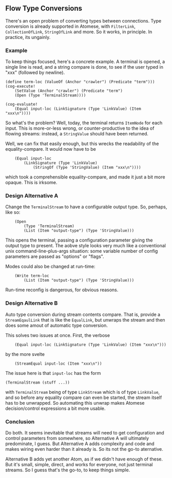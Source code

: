 Flow Type Conversions
---------------------
There's an open problem of converting types between connections.
Type conversion is already supported in Atomese, with `FilterLink`,
`CollectionOfLink`, `StringOfLink` and more. So it works, in principle.
In practice, its ungainly.

### Example
To keep things focused, here's a concrete example. A terminal is opened,
a single line is read, and a string compare is done, to see if the user
typed in "xxx" (followed by newline).
```
(define term-loc (ValueOf (Anchor "crawler") (Predicate "term")))
(cog-execute!
	(SetValue (Anchor "crawler") (Predicate "term")
	(Open (Type 'TerminalStream))))

(cog-evaluate!
	(Equal input-loc (LinkSignature (Type 'LinkValue) (Item "xxx\n"))))
```

So what's the problem? Well, today, the terminal returns `ItemNode`
for each input. This is more-or-less wrong, or counter-productive
to the idea of flowing streams: instead, a `StringValue` should have
been returned.

Well, we can fix that easily enough, but this wrecks the readability of
the equality-compare. It would now have to be
```
	(Equal input-loc
		(LinkSignature (Type 'LinkValue)
			(StringOf (Type 'StringValue) (Item "xxx\n"))))
```
which took a comprehensible equality-compare, and made it just a bit more
opaque. This is irksome.

### Design Alternative A
Change the `TerminalStream` to have a configurable output type. So,
perhaps, like so:
```
	(Open
		(Type 'TerminalStream)
		(List (Item "output-type") (Type 'StringValue)))
```
This opens the terminal, passing a configuration parameter giving the
output type to present. The aobve style looks very much like a
conventional unix command-line-plus-args situation: some variable number
of config parameters are passed as "options" or "flags".

Modes could also be changed at run-time:
```
	(Write term-loc
		(List (Item "output-type") (Type 'StringValue)))
```
Run-time reconfig is dangerous, for obvious reasons.

### Design Alternative B
Auto type conversion during stream contents compare. That is, provide
a `StreamEqaulLink` that is like the `EqualLink`, but unwraps the stream
and then does some amout of automatic type conversion.

This solves two issues at once.  First, the verbose
```
	(Equal input-loc (LinkSignature (Type 'LinkValue) (Item "xxx\n")))
```
by the more svelte
```
	(StreamEqual input-loc (Item "xxx\n"))
```
The issue here is that `input-loc` has the form
```
(TerminalStream (stuff ...))
```
with `TerminalStream` being of type `LinkStream` which is of type
`LinkValue`, and so before any equality compare can even be started,
the stream itself has to be unwrapped. So automating this unwrap makes
Atomese decision/control expressions a bit more usable.

### Conclusion
Do both. It seems inevitable that streams will need to get configuration
and control parameters from somewhere, so Alternative A will ultimately
predominate, I guess. But Alternative A adds complexity and code and
makes wiring even harder than it already is. So its not the go-to
aternative.

Alternative B adds yet another Atom, as if we didn't have enough of
these. But it's small, simple, direct, and works for everyone, not just
terminal streams. So I guess that's the go-to, to keep things simple.
